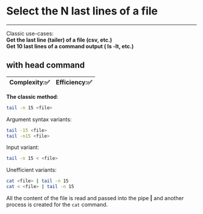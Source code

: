 # Select the N last lines of a file
***
Classic use-cases:  
**Get the last line (tailer) of a file (csv, etc.)**  
**Get 10 last lines of a command output ( ls -lt, etc.)**

## with head command
| Complexity::white_check_mark: | Efficiency::white_check_mark: |
| ---------- | ---------- |
**The classic method**:
```bash
tail -n 15 <file>
```
Argument syntax variants:
```bash
tail -15 <file>
tail -n15 <file>
```
Input variant:
```bash
tail -n 15 < <file>
```

Unefficient variants:
```bash
cat <file> | tail -n 15
cat < <file> | tail -n 15
```
All the content of the file is read and passed into the pipe **|** and another process is created for the `cat` command.
